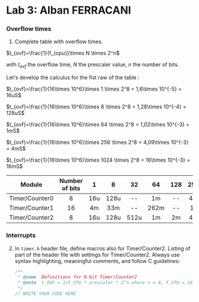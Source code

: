 # Lab 3: Alban FERRACANI

### Overflow times

1. Complete table with overflow times.

$t_{ovf}=\frac{1}{f_{cpu}}\times N \times 2^n$

with $t_{ovf}$ the overflow time, $N$ the prescaler value, $n$ the number of bits.


Let's develop the calculus for the fist raw of the table : 

$t_{ovf}=\frac{1}{16\times 10^6}\times 1 \times 2^8 = 1,6\times 10^{-5} = 16uS$

$t_{ovf}=\frac{1}{16\times 10^6}\times 8 \times 2^8 = 1,28\times 10^{-4} = 128uS$

$t_{ovf}=\frac{1}{16\times 10^6}\times 64 \times 2^8 = 1,02\times 10^{-3} = 1mS$

$t_{ovf}=\frac{1}{16\times 10^6}\times 256 \times 2^8 = 4,09\times 10^{-3} = 4mS$

$t_{ovf}=\frac{1}{16\times 10^6}\times 1024 \times 2^8 = 16\times 10^{-3} = 16mS$

   | **Module** | **Number of bits** | **1** | **8** | **32** | **64** | **128** | **256** | **1024** |
   | :-: | :-: | :-: | :-: | :-: | :-: | :-: | :-: | :-: |
   | Timer/Counter0 | 8  | 16u | 128u | -- | 1m | -- | 4m | 16m |
   | Timer/Counter1 | 16 | 4m | 33m | -- | 262m | -- | 1s | 4.2s |
   | Timer/Counter2 | 8  | 16u | 128u | 512u | 1m | 2m | 4m | 16m |

### Interrupts

2. In `timer.h` header file, define macros also for Timer/Counter2. Listing of part of the header file with settings for Timer/Counter2. Always use syntax highlighting, meaningful comments, and follow C guidelines:

   ```c
   /**
    * @name  Definitions for 8-bit Timer/Counter2
    * @note  t_OVF = 1/F_CPU * prescaler * 2^n where n = 8, F_CPU = 16 MHz
    */
   // WRITE YOUR CODE HERE
   ```

